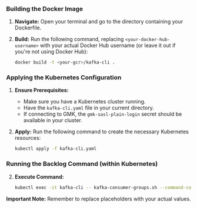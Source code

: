 ### Building the Docker Image

1. **Navigate:** Open your terminal and go to the directory containing your Dockerfile.
2. **Build:** Run the following command, replacing `<your-docker-hub-username>` with your actual Docker Hub username (or leave it out if you're not using Docker Hub):

   ```bash
   docker build -t <your-gcr>/kafka-cli .
   ```

### Applying the Kubernetes Configuration

1. **Ensure Prerequisites:**
    * Make sure you have a Kubernetes cluster running.
    * Have the `kafka-cli.yaml` file in your current directory.
    * If connecting to GMK, the `gmk-sasl-plain-login` secret should be available in your cluster.
   
2. **Apply:** Run the following command to create the necessary Kubernetes resources:

   ```bash
   kubectl apply -f kafka-cli.yaml
   ```

### Running the Backlog Command (within Kubernetes)

2. **Execute Command:** 

   ```bash
   kubectl exec -it kafka-cli -- kafka-consumer-groups.sh --command-config /opt/kafka-config.properties --bootstrap-server bootstrap.<CLUSTER>.<REGION>.managedkafka.<PROJECT>.cloud.goog:9092 --describe --group <GROUP>
   ```

**Important Note:** Remember to replace placeholders with your actual values.